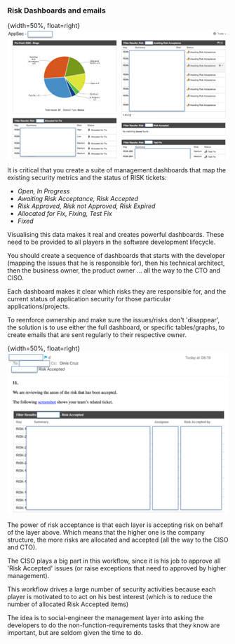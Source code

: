 ### Risk Dashboards and emails

{width=50%, float=right}
![Jira Dashboard](images/jira-dashboard-1.png)

It is critical that you create a suite of management dashboards that map the existing security metrics and the status of RISK tickets:

  * _Open, In Progress_
  * _Awaiting Risk Acceptance, Risk Accepted_
  * _Risk Approved, Risk not Approved, Risk Expired_
  * _Allocated for Fix, Fixing, Test Fix_
  * _Fixed_

Visualising this data makes it real and creates  powerful dashboards. These need to be provided to all players in the software development lifecycle.


You should create a sequence of dashboards that starts with the developer (mapping the issues that he is responsible for), then his technical architect, then the business owner, the product owner ... all the way to the CTO and CISO.

Each dashboard makes it clear which risks they are responsible for, and the current status of application security for those particular applications/projects.

To reenforce ownership and make sure the issues/risks don't 'disappear', the solution is to use either the full dashboard, or specific tables/graphs, to create emails that are sent regularly to their respective owner.

{width=50%, float=right}
![Emails to management](images/jira-dashboard-email-1.png)


The power of risk acceptance is that each layer is accepting risk on behalf of the layer above. Which means that the higher one is the company structure, the more risks are allocated and accepted (all the way to the CISO and CTO).

The CISO plays a big part in this workflow, since it is his job to approve all 'Risk Accepted' issues (or raise exceptions that need to approved by higher management).

This workflow drives a large number of security activities because each player is motivated to to act on his best interest (which is to reduce the number of allocated Risk Accepted items)

The idea is to social-engineer the management layer into asking the developers to do the non-function-requirements tasks that they know are important, but are seldom given the time to do.
